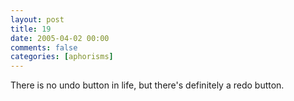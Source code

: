 ```yaml
---
layout: post
title: 19
date: 2005-04-02 00:00
comments: false
categories: [aphorisms]
---
```


There is no undo button in life, but there's definitely a redo button.
